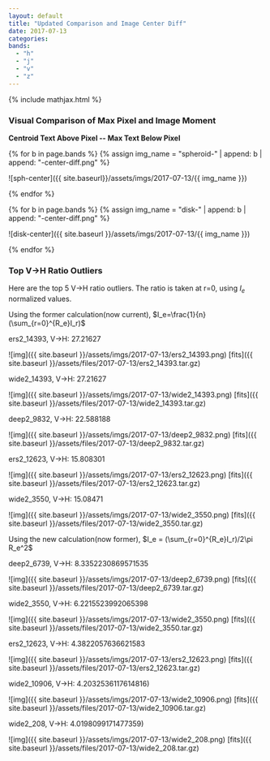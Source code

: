 ```yaml
---
layout: default
title: "Updated Comparison and Image Center Diff"
date: 2017-07-13
categories:
bands:
  - "h"
  - "j"
  - "v"
  - "z"
---
```


{% include mathjax.html  %}

### Visual Comparison of Max Pixel and Image Moment

**Centroid Text Above Pixel -- Max Text Below Pixel**

{% for b in page.bands %}
	{% assign img_name = "spheroid-" | append: b | append: "-center-diff.png" %}

![sph-center]({{ site.baseurl}}/assets/imgs/2017-07-13/{{ img_name }})

{% endfor %}

{% for b in page.bands %}
	{% assign img_name = "disk-" | append: b | append: "-center-diff.png" %}

![disk-center]({{ site.baseurl }}/assets/imgs/2017-07-13/{{ img_name }})

{% endfor %}

### Top V→H Ratio Outliers 

Here are the top 5 V→H ratio outliers. The ratio is taken at r=0, using $I_e$ normalized values.

Using the former calculation(now current), $I_e=\frac{1}{n}(\sum_{r=0}^{R_e}I_r)$

ers2_14393, V→H: 27.21627

![img]({{ site.baseurl }}/assets/imgs/2017-07-13/ers2_14393.png)
[fits]({{ site.baseurl }}/assets/files/2017-07-13/ers2_14393.tar.gz)

wide2_14393, V→H: 27.21627

![img]({{ site.baseurl }}/assets/imgs/2017-07-13/wide2_14393.png)
[fits]({{ site.baseurl }}/assets/files/2017-07-13/wide2_14393.tar.gz)

deep2_9832, V→H: 22.588188

![img]({{ site.baseurl }}/assets/imgs/2017-07-13/deep2_9832.png)
[fits]({{ site.baseurl }}/assets/files/2017-07-13/deep2_9832.tar.gz)

ers2_12623, V→H: 15.808301

![img]({{ site.baseurl }}/assets/imgs/2017-07-13/ers2_12623.png)
[fits]({{ site.baseurl }}/assets/files/2017-07-13/ers2_12623.tar.gz)

wide2_3550, V→H: 15.08471

![img]({{ site.baseurl }}/assets/imgs/2017-07-13/wide2_3550.png)
[fits]({{ site.baseurl }}/assets/files/2017-07-13/wide2_3550.tar.gz)


Using the new calculation(now former), $I_e = (\sum_{r=0}^{R_e}I_r)/2\pi R_e^2$

deep2_6739, V→H: 8.3352230869571535

![img]({{ site.baseurl }}/assets/imgs/2017-07-13/deep2_6739.png)
[fits]({{ site.baseurl }}/assets/files/2017-07-13/deep2_6739.tar.gz)

wide2_3550, V→H: 6.2215523992065398

![img]({{ site.baseurl }}/assets/imgs/2017-07-13/wide2_3550.png)
[fits]({{ site.baseurl }}/assets/files/2017-07-13/wide2_3550.tar.gz)

ers2_12623, V→H: 4.3822057636621583

![img]({{ site.baseurl }}/assets/imgs/2017-07-13/ers2_12623.png)
[fits]({{ site.baseurl }}/assets/files/2017-07-13/ers2_12623.tar.gz)

wide2_10906, V→H: 4.2032536117614816) 

![img]({{ site.baseurl }}/assets/imgs/2017-07-13/wide2_10906.png)
[fits]({{ site.baseurl }}/assets/files/2017-07-13/wide2_10906.tar.gz)

wide2_208, V→H:  4.0198099171477359)

![img]({{ site.baseurl }}/assets/imgs/2017-07-13/wide2_208.png)
[fits]({{ site.baseurl }}/assets/files/2017-07-13/wide2_208.tar.gz)
